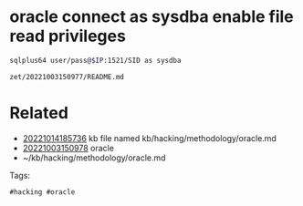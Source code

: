 # oracle connect as sysdba enable file read privileges
```bash
sqlplus64 user/pass@$IP:1521/SID as sysdba
```

` zet/20221003150977/README.md `

# Related

- [20221014185736](/zet/20221014185736/README.md) kb file named kb/hacking/methodology/oracle.md
- [20221003150978](/zet/20221003150978/README.md) oracle
- ~/kb/hacking/methodology/oracle.md

Tags:

    #hacking #oracle 
